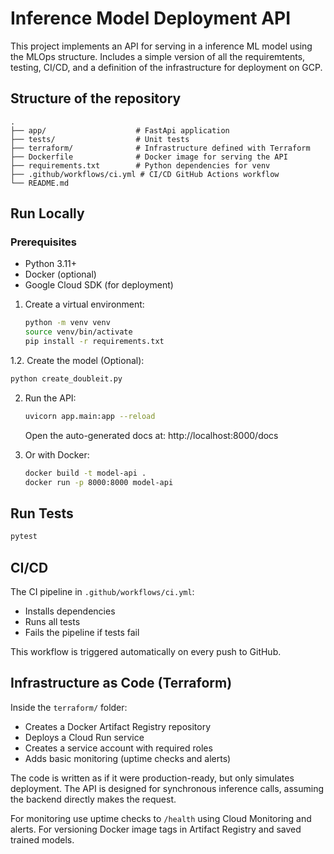 # Inference Model Deployment API

This project implements an API for serving in a inference ML model using the MLOps structure. 
Includes a simple version of all the requiremtents, testing, CI/CD, and a definition of the infrastructure for deployment on GCP.

## Structure of the repository

```
.
├── app/                    # FastApi application
├── tests/                  # Unit tests 
├── terraform/              # Infrastructure defined with Terraform 
├── Dockerfile              # Docker image for serving the API  
├── requirements.txt        # Python dependencies for venv  
├── .github/workflows/ci.yml # CI/CD GitHub Actions workflow
└── README.md
```

## Run Locally

### Prerequisites

- Python 3.11+
- Docker (optional)
- Google Cloud SDK (for deployment)

1. Create a virtual environment:
   ```bash
   python -m venv venv  
   source venv/bin/activate  
   pip install -r requirements.txt
   ```

1.2. Create the model (Optional):
   ```bash
   python create_doubleit.py
   ```

2. Run the API:
   ```bash
   uvicorn app.main:app --reload
   ```

   Open the auto-generated docs at: http://localhost:8000/docs  

3. Or with Docker:
   ```bash
   docker build -t model-api .  
   docker run -p 8000:8000 model-api
   ```


## Run Tests

```bash
pytest
```

## CI/CD

The CI pipeline in `.github/workflows/ci.yml`:

- Installs dependencies  
- Runs all tests  
- Fails the pipeline if tests fail  

This workflow is triggered automatically on every push to GitHub.

## Infrastructure as Code (Terraform)

Inside the `terraform/` folder:

- Creates a Docker Artifact Registry repository  
- Deploys a Cloud Run service  
- Creates a service account with required roles  
- Adds basic monitoring (uptime checks and alerts)  

The code is written as if it were production-ready, but only simulates deployment.
The API is designed for synchronous inference calls, assuming the backend directly makes the request.

For monitoring use uptime checks to `/health` using Cloud Monitoring and alerts. 
For versioning Docker image tags in Artifact Registry and saved trained models.
